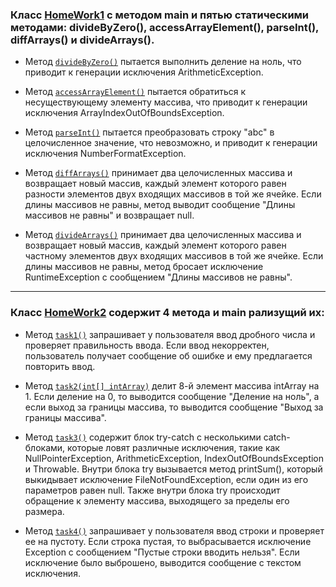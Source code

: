 ### Класс [HomeWork1](https://github.com/SergeiSlobodchikov/ExceptionsInProgramming/blob/main/HomeWork1.java) с методом main и пятью статическими методами: divideByZero(), accessArrayElement(), parseInt(), diffArrays() и divideArrays().

- Метод [`divideByZero()`](https://github.com/SergeiSlobodchikov/ExceptionsInProgramming/blob/c65a1729aba78c83464cd9a753f0625caf8718ee/HomeWork1.java#L23) пытается выполнить деление на ноль, что приводит к генерации исключения ArithmeticException.

- Метод [`accessArrayElement()`](https://github.com/SergeiSlobodchikov/ExceptionsInProgramming/blob/c65a1729aba78c83464cd9a753f0625caf8718ee/HomeWork1.java#L29) пытается обратиться к несуществующему элементу массива, что приводит к генерации исключения ArrayIndexOutOfBoundsException.

- Метод [`parseInt()`](https://github.com/SergeiSlobodchikov/ExceptionsInProgramming/blob/c65a1729aba78c83464cd9a753f0625caf8718ee/HomeWork1.java#L34) пытается преобразовать строку "abc" в целочисленное значение, что невозможно, и приводит к генерации исключения NumberFormatException.

- Метод [`diffArrays()`](https://github.com/SergeiSlobodchikov/ExceptionsInProgramming/blob/c65a1729aba78c83464cd9a753f0625caf8718ee/HomeWork1.java#L39) принимает два целочисленных массива и возвращает новый массив, каждый элемент которого равен разности элементов двух входящих массивов в той же ячейке. Если длины массивов не равны, метод выводит сообщение "Длины массивов не равны" и возвращает null.

- Метод [`divideArrays()`](https://github.com/SergeiSlobodchikov/ExceptionsInProgramming/blob/c65a1729aba78c83464cd9a753f0625caf8718ee/HomeWork1.java#L51) принимает два целочисленных массива и возвращает новый массив, каждый элемент которого равен частному элементов двух входящих массивов в той же ячейке. Если длины массивов не равны, метод бросает исключение RuntimeException с сообщением "Длины массивов не равны".
---
### Класс [HomeWork2]() содержит 4 метода и main рализущий их:

- Метод [`task1()`]() запрашивает у пользователя ввод дробного числа и проверяет правильность ввода. Если ввод некорректен, пользователь получает сообщение об ошибке и ему предлагается повторить ввод.

- Метод [`task2(int[] intArray)`]() делит 8-й элемент массива intArray на 1. Если деление на 0, то выводится сообщение "Деление на ноль", а если выход за границы массива, то выводится сообщение "Выход за границы массива".
- Метод [`task3()`]() содержит блок try-catch с несколькими catch-блоками, которые ловят различные исключения, такие как NullPointerException, ArithmeticException, IndexOutOfBoundsException и Throwable. Внутри блока try вызывается метод printSum(), который выкидывает исключение FileNotFoundException, если один из его параметров равен null. Также внутри блока try происходит обращение к элементу массива, выходящего за пределы его размера.

- Метод [`task4()`]() запрашивает у пользователя ввод строки и проверяет ее на пустоту. Если строка пустая, то выбрасывается исключение Exception с сообщением "Пустые строки вводить нельзя". Если исключение было выброшено, выводится сообщение с текстом исключения.